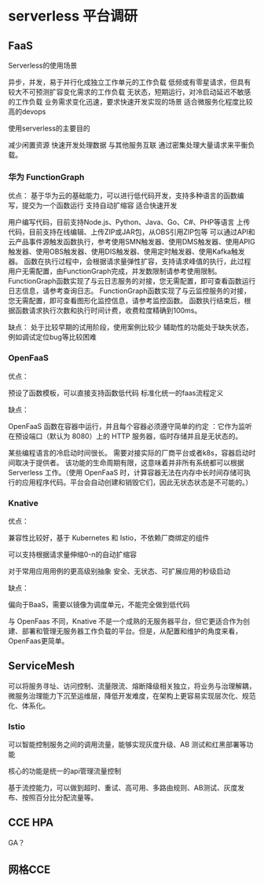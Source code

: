 # serverless 平台调研

## FaaS

Serverless的使用场景

异步，并发，易于并行化成独立工作单元的工作负载
低频或有零星请求，但具有较大不可预测扩容变化需求的工作负载
无状态，短期运行，对冷启动延迟不敏感的工作负载
业务需求变化迅速，要求快速开发实现的场景
适合微服务化程度比较高的devops

使用serverless的主要目的

减少闲置资源
快速开发处理数据
与其他服务互联
通过密集处理大量请求来平衡负载。

### 华为 FunctionGraph

优点：
基于华为云的基础能力，可以进行低代码开发，支持多种语言的函数编写，提交为一个函数运行
支持自动扩缩容
适合快速开发

用户编写代码，目前支持Node.js、Python、Java、Go、C#、PHP等语言
上传代码，目前支持在线编辑、上传ZIP或JAR包，从OBS引用ZIP包等
可以通过API和云产品事件源触发函数执行，参考使用SMN触发器、使用DMS触发器、使用APIG触发器、使用OBS触发器、使用DIS触发器、使用定时触发器、使用Kafka触发器。
函数在执行过程中，会根据请求量弹性扩容，支持请求峰值的执行，此过程用户无需配置，由FunctionGraph完成，并发数限制请参考使用限制。
FunctionGraph函数实现了与云日志服务的对接，您无需配置，即可查看函数运行日志信息，请参考查询日志。
FunctionGraph函数实现了与云监控服务的对接，您无需配置，即可查看图形化监控信息，请参考监控函数。
函数执行结束后，根据函数请求执行次数和执行时间计费，收费粒度精确到100ms。

缺点：
处于比较早期的试用阶段，使用案例比较少
辅助性的功能处于缺失状态，例如调试定位bug等比较困难

### OpenFaaS

优点：

预设了函数模板，可以直接支持函数低代码
标准化统一的faas流程定义

缺点：

OpenFaaS 函数在容器中运行，并且每个容器必须遵守简单的约定 ：它作为监听在预设端口（默认为 8080）上的 HTTP 服务器，临时存储并且是无状态的。

某些编程语言的冷启动时间很长。
需要对接实际的厂商平台或者k8s，容器启动时间取决于提供者。
该功能的生命周期有限，这意味着并非所有系统都可以根据 Serverless 工作。（使用 OpenFaaS 时，计算容器无法在内存中长时间存储可执行的应用程序代码。平台会自动创建和销毁它们，因此无状态状态是不可能的。）

### Knative

优点：

兼容性比较好，基于 Kubernetes 和 Istio，不依赖厂商绑定的组件

可以支持根据请求量伸缩0-n的自动扩缩容

对于常用应用用例的更高级别抽象
安全、无状态、可扩展应用的秒级启动

缺点：

偏向于BaaS，需要以镜像为调度单元，不能完全做到低代码

与 OpenFaas 不同，Knative 不是一个成熟的无服务器平台，但它更适合作为创建、部署和管理无服务器工作负载的平台。但是，从配置和维护的角度来看，OpenFaas更简单。

## ServiceMesh

可以将服务寻址、访问控制、流量限流、熔断降级相关独立，将业务与治理解耦，微服务治理能力下沉至运维层，降低开发难度，在架构上更容易实现层次化、规范化、体系化。

### Istio

可以智能控制服务之间的调用流量，能够实现灰度升级、AB 测试和红黑部署等功能

核心的功能是统一的api管理流量控制

基于流控能力，可以做到超时、重试、高可用、多路由规则、AB测试、灰度发布、按照百分比分配流量等。





## CCE HPA

GA？



## 网格CCE







